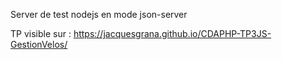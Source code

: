 Server de test nodejs en mode json-server

TP visible sur : https://jacquesgrana.github.io/CDAPHP-TP3JS-GestionVelos/
